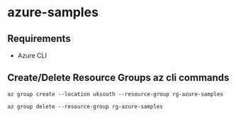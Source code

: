# azure-samples

## Requirements

- Azure CLI

## Create/Delete Resource Groups az cli commands

`az group create --location uksouth --resource-group rg-azure-samples`

`az group delete --resource-group rg-azure-samples`